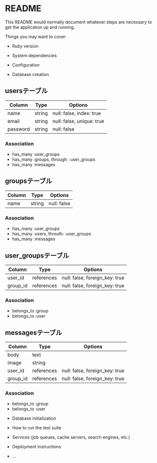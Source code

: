 # README

This README would normally document whatever steps are necessary to get the
application up and running.

Things you may want to cover:

* Ruby version

* System dependencies

* Configuration

* Database creation

## usersテーブル

|Column|Type|Options|
|------|----|-------|
|name|string|null: false, index: true|
|email|string|null: false, unique: true|
|password|string|null: false|

### Association
- has_many :user_groups
- has_many :groups, through: :user_groups
- has_many :messages

## groupsテーブル

|Column|Type|Options|
|------|----|-------|
|name|string|null: false|

### Association
- has_many :user_groups
- has_many :users, throuth: :user_groups
- has_many :messages

## user_groupsテーブル

|Column|Type|Options|
|------|----|-------|
|user_id|references|null: false, foreign_key: true|
|group_id|references|null: false, foreign_key: true|

### Association
- belongs_to :group
- belongs_to :user

## messagesテーブル

|Column|Type|Options|
|------|----|-------|
|body|text||
|image|string||
|user_id|references|null: false, foreign_key: true|
|group_id|references|null: false, foreign_key: true|


### Association
- belongs_to :group
- belongs_to :user


* Database initialization

* How to run the test suite

* Services (job queues, cache servers, search engines, etc.)

* Deployment instructions

* ...
